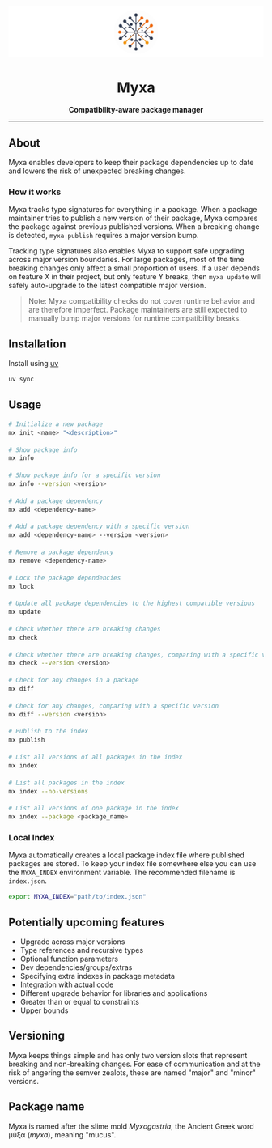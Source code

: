 <div align="center">
  <img src="assets/myxa-banner.png">

  <h1>Myxa</h1>

  <p>
    <strong>Compatibility-aware package manager</strong>
  </p>

  <hr />
</div>

## About

Myxa enables developers to keep their package dependencies up to date and lowers the risk of unexpected breaking changes.

### How it works

Myxa tracks type signatures for everything in a package. When a package maintainer tries to publish a new version of their package, Myxa compares the package against previous published versions. When a breaking change is detected, `myxa publish` requires a major version bump.

Tracking type signatures also enables Myxa to support safe upgrading across major version boundaries. For large packages, most of the time breaking changes only affect a small proportion of users. If a user depends on feature X in their project, but only feature Y breaks, then `myxa update` will safely auto-upgrade to the latest compatible major version.

> Note: Myxa compatibility checks do not cover runtime behavior and are therefore imperfect. Package maintainers are still expected to manually bump major versions for runtime compatibility breaks.

## Installation

Install using [uv](https://docs.astral.sh/uv)

```bash
uv sync
```

## Usage

```bash
# Initialize a new package
mx init <name> "<description>"

# Show package info
mx info

# Show package info for a specific version
mx info --version <version>

# Add a package dependency
mx add <dependency-name>

# Add a package dependency with a specific version
mx add <dependency-name> --version <version>

# Remove a package dependency
mx remove <dependency-name>

# Lock the package dependencies
mx lock

# Update all package dependencies to the highest compatible versions
mx update

# Check whether there are breaking changes
mx check

# Check whether there are breaking changes, comparing with a specific version
mx check --version <version>

# Check for any changes in a package
mx diff

# Check for any changes, comparing with a specific version
mx diff --version <version>

# Publish to the index
mx publish

# List all versions of all packages in the index
mx index

# List all packages in the index
mx index --no-versions

# List all versions of one package in the index
mx index --package <package_name>
```

### Local Index

Myxa automatically creates a local package index file where published packages are stored. To keep your index file somewhere else you can use the `MYXA_INDEX` environment variable. The recommended filename is `index.json`.

```bash
export MYXA_INDEX="path/to/index.json"
```

## Potentially upcoming features

- Upgrade across major versions
- Type references and recursive types
- Optional function parameters
- Dev dependencies/groups/extras
- Specifying extra indexes in package metadata
- Integration with actual code
- Different upgrade behavior for libraries and applications
- Greater than or equal to constraints
- Upper bounds

## Versioning

Myxa keeps things simple and has only two version slots that represent breaking and non-breaking changes. For ease of communication and at the risk of angering the semver zealots, these are named "major" and "minor" versions.

## Package name

Myxa is named after the slime mold _Myxogastria_, the Ancient Greek word μύξα (_myxa_), meaning "mucus".
